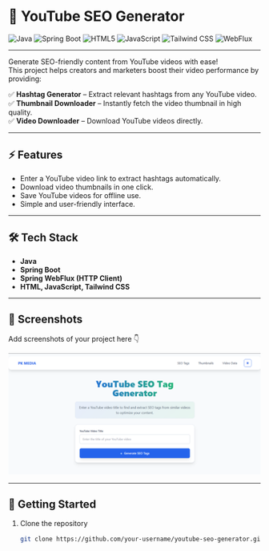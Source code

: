 # 🎥 YouTube SEO Generator

![Java](https://img.shields.io/badge/Java-ED8B00?style=for-the-badge&logo=openjdk&logoColor=white)
![Spring Boot](https://img.shields.io/badge/Spring%20Boot-6DB33F?style=for-the-badge&logo=springboot&logoColor=white)
![HTML5](https://img.shields.io/badge/HTML5-E34F26?style=for-the-badge&logo=html5&logoColor=white)
![JavaScript](https://img.shields.io/badge/JavaScript-F7DF1E?style=for-the-badge&logo=javascript&logoColor=black)
![Tailwind CSS](https://img.shields.io/badge/TailwindCSS-38B2AC?style=for-the-badge&logo=tailwindcss&logoColor=white)
![WebFlux](https://img.shields.io/badge/WebFlux-2496ED?style=for-the-badge&logo=spring&logoColor=white)

---

Generate SEO-friendly content from YouTube videos with ease!  
This project helps creators and marketers boost their video performance by providing:

✅ **Hashtag Generator** – Extract relevant hashtags from any YouTube video.  
✅ **Thumbnail Downloader** – Instantly fetch the video thumbnail in high quality.  
✅ **Video Downloader** – Download YouTube videos directly.

---

## ⚡ Features
- Enter a YouTube video link to extract hashtags automatically.
- Download video thumbnails in one click.
- Save YouTube videos for offline use.
- Simple and user-friendly interface.

---

## 🛠️ Tech Stack
- **Java**
- **Spring Boot**
- **Spring WebFlux (HTTP Client)**
- **HTML, JavaScript, Tailwind CSS**

---

## 📸 Screenshots
Add screenshots of your project here 👇

![App Screenshot](assets/screenshot.png)



---

## 🚀 Getting Started
1. Clone the repository
   ```bash
   git clone https://github.com/your-username/youtube-seo-generator.git
